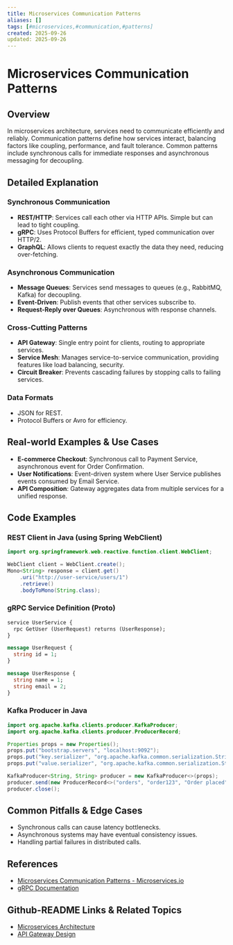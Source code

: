 ```yaml
---
title: Microservices Communication Patterns
aliases: []
tags: [#microservices,#communication,#patterns]
created: 2025-09-26
updated: 2025-09-26
---
```


# Microservices Communication Patterns

## Overview

In microservices architecture, services need to communicate efficiently and reliably. Communication patterns define how services interact, balancing factors like coupling, performance, and fault tolerance. Common patterns include synchronous calls for immediate responses and asynchronous messaging for decoupling.

## Detailed Explanation

### Synchronous Communication
- **REST/HTTP**: Services call each other via HTTP APIs. Simple but can lead to tight coupling.
- **gRPC**: Uses Protocol Buffers for efficient, typed communication over HTTP/2.
- **GraphQL**: Allows clients to request exactly the data they need, reducing over-fetching.

### Asynchronous Communication
- **Message Queues**: Services send messages to queues (e.g., RabbitMQ, Kafka) for decoupling.
- **Event-Driven**: Publish events that other services subscribe to.
- **Request-Reply over Queues**: Asynchronous with response channels.

### Cross-Cutting Patterns
- **API Gateway**: Single entry point for clients, routing to appropriate services.
- **Service Mesh**: Manages service-to-service communication, providing features like load balancing, security.
- **Circuit Breaker**: Prevents cascading failures by stopping calls to failing services.

### Data Formats
- JSON for REST.
- Protocol Buffers or Avro for efficiency.

## Real-world Examples & Use Cases

- **E-commerce Checkout**: Synchronous call to Payment Service, asynchronous event for Order Confirmation.
- **User Notifications**: Event-driven system where User Service publishes events consumed by Email Service.
- **API Composition**: Gateway aggregates data from multiple services for a unified response.

## Code Examples

### REST Client in Java (using Spring WebClient)
```java
import org.springframework.web.reactive.function.client.WebClient;

WebClient client = WebClient.create();
Mono<String> response = client.get()
    .uri("http://user-service/users/1")
    .retrieve()
    .bodyToMono(String.class);
```

### gRPC Service Definition (Proto)
```proto
service UserService {
  rpc GetUser (UserRequest) returns (UserResponse);
}

message UserRequest {
  string id = 1;
}

message UserResponse {
  string name = 1;
  string email = 2;
}
```

### Kafka Producer in Java
```java
import org.apache.kafka.clients.producer.KafkaProducer;
import org.apache.kafka.clients.producer.ProducerRecord;

Properties props = new Properties();
props.put("bootstrap.servers", "localhost:9092");
props.put("key.serializer", "org.apache.kafka.common.serialization.StringSerializer");
props.put("value.serializer", "org.apache.kafka.common.serialization.StringSerializer");

KafkaProducer<String, String> producer = new KafkaProducer<>(props);
producer.send(new ProducerRecord<>("orders", "order123", "Order placed"));
producer.close();
```

## Common Pitfalls & Edge Cases

- Synchronous calls can cause latency bottlenecks.
- Asynchronous systems may have eventual consistency issues.
- Handling partial failures in distributed calls.

## References

- [Microservices Communication Patterns - Microservices.io](https://microservices.io/patterns/communication/)
- [gRPC Documentation](https://grpc.io/docs/)

## Github-README Links & Related Topics

- [Microservices Architecture](../microservices-architecture/)
- [API Gateway Design](../api-gateway-design/)
